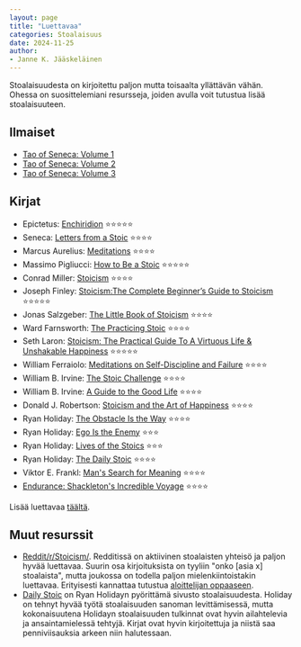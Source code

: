 ```yaml
---
layout: page
title: "Luettavaa"
categories: Stoalaisuus
date: 2024-11-25
author:
- Janne K. Jääskeläinen
---
```

Stoalaisuudesta on kirjoitettu paljon mutta toisaalta yllättävän vähän. Ohessa on suosittelemiani resursseja, joiden avulla voit tutustua lisää stoalaisuuteen.
## Ilmaiset
* [Tao of Seneca: Volume 1](https://tim.blog/wp-content/uploads/2017/07/taoofseneca_vol1-1.pdf)
* [Tao of Seneca: Volume 2](https://tim.blog/wp-content/uploads/2017/07/taoofseneca_vol2.pdf)
* [Tao of Seneca: Volume 3](https://tim.blog/wp-content/uploads/2017/07/taoofseneca_vol3.pdf)

## Kirjat
* Epictetus: [Enchiridion](https://www.goodreads.com/book/show/24615.Enchiridion) ⭐⭐⭐⭐⭐
* Seneca: [Letters from a Stoic](https://www.goodreads.com/book/show/12748281-letters-from-a-stoic) ⭐⭐⭐⭐
* Marcus Aurelius: [Meditations](https://www.goodreads.com/book/show/30659.Meditations) ⭐⭐⭐⭐
* Massimo Pigliucci: [How to Be a Stoic](https://www.goodreads.com/book/show/31423245-how-to-be-a-stoic) ⭐⭐⭐⭐⭐
* Conrad Miller: [Stoicism](https://www.goodreads.com/book/show/44886684-stoicism) ⭐⭐⭐⭐
* Joseph Finley: [Stoicism:The Complete Beginner’s Guide to Stoicism](https://www.goodreads.com/book/show/27270352-stoicism) ⭐⭐⭐⭐⭐
* Jonas Salzgeber: [The Little Book of Stoicism](https://www.goodreads.com/book/show/43621841-the-little-book-of-stoicism) ⭐⭐⭐⭐
* Ward Farnsworth: [The Practicing Stoic](https://www.goodreads.com/book/show/42181183-the-practicing-stoic) ⭐⭐⭐⭐
* Seth Laron: [Stoicism: The Practical Guide To A Virtuous Life & Unshakable Happiness](https://www.goodreads.com/book/show/25897600-stoicism) ⭐⭐⭐⭐⭐
* William Ferraiolo: [Meditations on Self-Discipline and Failure](https://www.goodreads.com/book/show/36351075-meditations-on-self-discipline-and-failure) ⭐⭐⭐⭐
* William B. Irvine: [The Stoic Challenge](https://www.goodreads.com/book/show/44431618-the-stoic-challenge) ⭐⭐⭐⭐
* William B. Irvine: [A Guide to the Good Life](https://www.goodreads.com/book/show/5617966-a-guide-to-the-good-life) ⭐⭐⭐⭐
* Donald J. Robertson: [Stoicism and the Art of Happiness](https://www.goodreads.com/book/show/20757916-stoicism-and-the-art-of-happiness) ⭐⭐⭐⭐
* Ryan Holiday: [The Obstacle Is the Way](https://www.goodreads.com/book/show/18668059-the-obstacle-is-the-way) ⭐⭐⭐⭐
* Ryan Holiday: [Ego Is the Enemy](https://www.goodreads.com/book/show/27036528-ego-is-the-enemy) ⭐⭐⭐
* Ryan Holiday: [Lives of the Stoics](https://www.goodreads.com/book/show/50484473-lives-of-the-stoics) ⭐⭐⭐
* Ryan Holiday: [The Daily Stoic](https://www.goodreads.com/book/show/32327872-the-daily-stoic) ⭐⭐⭐⭐
* Viktor E. Frankl: [Man's Search for Meaning](https://www.goodreads.com/book/show/19306508-man-s-search-for-meaning) ⭐⭐⭐⭐
* [Endurance: Shackleton's Incredible Voyage](https://www.goodreads.com/book/show/34443818-endurance) ⭐⭐⭐⭐

Lisää luettavaa [täältä](https://www.reddit.com/r/Stoicism/wiki/library/).

## Muut resurssit
* [Reddit/r/Stoicism/](https://www.reddit.com/r/Stoicism/). Redditissä on aktiivinen stoalaisten yhteisö ja paljon hyvää luettavaa. Suurin osa kirjoituksista on tyyliin "onko [asia x] stoalaista", mutta joukossa on todella paljon mielenkiintoistakin luettavaa. Erityisesti kannattaa tutustua [aloittelijan oppaaseen](https://www.reddit.com/r/Stoicism/comments/1gxgv4f/read_before_posting_rstoicism_beginners_guide/). 
* [Daily Stoic](https://dailystoic.com/) on Ryan Holidayn pyörittämä sivusto stoalaisuudesta. Holiday on tehnyt hyvää työtä stoalaisuuden sanoman levittämisessä, mutta kokonaisuutena Holidayn stoalaisuuden tulkinnat ovat hyvin ailahtelevia ja ansaintamielessä tehtyjä. Kirjat ovat hyvin kirjoitettuja ja niistä saa penniviisauksia arkeen niin halutessaan. 
